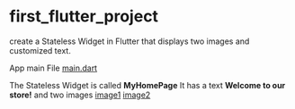 # first_flutter_project

create a Stateless Widget in Flutter that displays two images and customized text.

App main File [main.dart](https://github.com/ShazaAllam2001\First_Flutter_Project\lib\main.dart)

The Stateless Widget is called **MyHomePage**
It has a text **Welcome to our store!** and two images 
[image1](https://github.com/ShazaAllam2001\First_Flutter_Project\assets\store.png)
[image2](https://github.com/ShazaAllam2001\First_Flutter_Project\assets\price.png)
